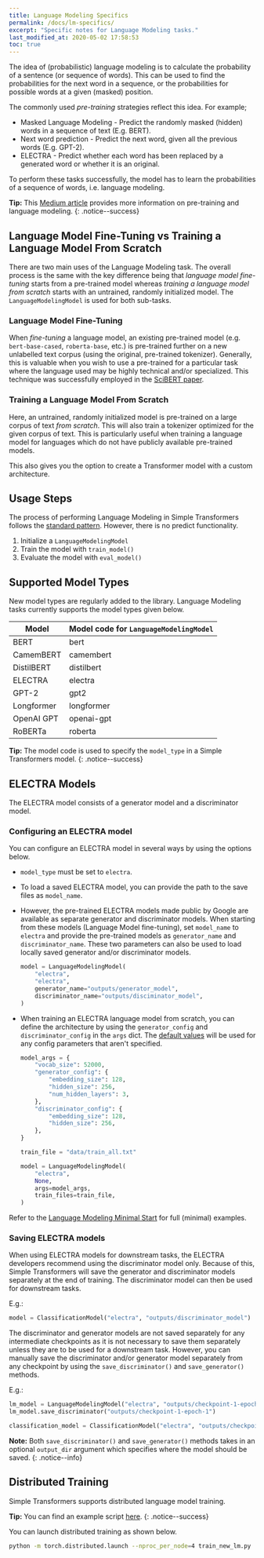 ```yaml
---
title: Language Modeling Specifics
permalink: /docs/lm-specifics/
excerpt: "Specific notes for Language Modeling tasks."
last_modified_at: 2020-05-02 17:58:53
toc: true
---
```


The idea of (probabilistic) language modeling is to calculate the probability of a sentence (or sequence of words). This can be used to find the probabilities for the next word in a sequence, or the probabilities for possible words at a given (masked) position.

The commonly used *pre-training* strategies reflect this idea. For example;

- Masked Language Modeling - Predict the randomly masked (hidden) words in a sequence of text (E.g. BERT).
- Next word prediction - Predict the next word, given all the previous words (E.g. GPT-2).
- ELECTRA - Predict whether each word has been replaced by a generated word or whether it is an original.

To perform these tasks successfully, the model has to learn the probabilities of a sequence of words, i.e. language modeling.

**Tip:** This [Medium article](https://towardsdatascience.com/understanding-electra-and-training-an-electra-language-model-3d33e3a9660d?source=friends_link&sk=2b4b4a79954e3d7c84ab863efaea8c65) provides more information on pre-training and language modeling.
{: .notice--success}


## Language Model Fine-Tuning vs Training a Language Model From Scratch

There are two main uses of the Language Modeling task. The overall process is the same with the key difference being that *language model fine-tuning* starts from a pre-trained model whereas *training a language model from scratch* starts with an untrained, randomly initialized model. The `LanguageModelingModel` is used for both sub-tasks.

### Language Model Fine-Tuning

When *fine-tuning* a language model, an existing pre-trained model (e.g. `bert-base-cased`, `roberta-base`, etc.) is pre-trained further on a new unlabelled text corpus (using the original, pre-trained tokenizer). Generally, this is valuable when you wish to use a pre-trained for a particular task where the language used may be highly technical and/or specialized. This technique was successfully employed in the [SciBERT paper](https://www.aclweb.org/anthology/D19-1371.pdf).

### Training a Language Model From Scratch

Here, an untrained, randomly initialized model is pre-trained on a large corpus of text *from scratch*. This will also train a tokenizer optimized for the given corpus of text. This is particularly useful when training a language model for languages which do not have publicly available pre-trained models.

This also gives you the option to create a Transformer model with a custom architecture.

## Usage Steps

The process of performing Language Modeling in Simple Transformers follows the [standard pattern](/docs/usage/#task-specific-models). However, there is no predict functionality.

1. Initialize a `LanguageModelingModel`
2. Train the model with `train_model()`
3. Evaluate the model with `eval_model()`


## Supported Model Types

New model types are regularly added to the library. Language Modeling tasks currently supports the model types given below.

| Model      | Model code for `LanguageModelingModel` |
| ---------- | -------------------------------------- |
| BERT       | bert                                   |
| CamemBERT  | camembert                              |
| DistilBERT | distilbert                             |
| ELECTRA    | electra                                |
| GPT-2      | gpt2                                   |
| Longformer | longformer                             |
| OpenAI GPT | openai-gpt                             |
| RoBERTa    | roberta                                |

**Tip:** The model code is used to specify the `model_type` in a Simple Transformers model.
{: .notice--success}


## ELECTRA Models

The ELECTRA model consists of a generator model and a discriminator model.

### Configuring an ELECTRA model

You can configure an ELECTRA model in several ways by using the options below.

- `model_type` must be set to `electra`.
- To load a saved ELECTRA model, you can provide the path to the save files as `model_name`.
- However, the pre-trained ELECTRA models made public by Google are available as separate generator and discriminator models. When starting from these models (Language Model fine-tuning), set `model_name` to `electra` and provide the pre-trained models as `generator_name` and `discriminator_name`. These two parameters can also be used to load locally saved generator and/or discriminator models.

    ```python
    model = LanguageModelingModel(
        "electra",
        "electra",
        generator_name="outputs/generator_model",
        discriminator_name="outputs/disciminator_model",
    )

    ```
- When training an ELECTRA language model from scratch, you can define the architecture by using the `generator_config` and `discriminator_config` in the `args` dict. The [default values](https://huggingface.co/transformers/model_doc/electra.html#electraconfig) will be used for any config parameters that aren't specified.

    ```python
    model_args = {
        "vocab_size": 52000,
        "generator_config": {
            "embedding_size": 128,
            "hidden_size": 256,
            "num_hidden_layers": 3,
        },
        "discriminator_config": {
            "embedding_size": 128,
            "hidden_size": 256,
        },
    }

    train_file = "data/train_all.txt"

    model = LanguageModelingModel(
        "electra",
        None,
        args=model_args,
        train_files=train_file,
    )

    ```

Refer to the [Language Modeling Minimal Start](/docs/lm-minimal-start/) for full (minimal) examples.


### Saving ELECTRA models

When using ELECTRA models for downstream tasks, the ELECTRA developers recommend using the discriminator model only. Because of this, Simple Transformers will save the generator and discriminator models separately at the end of training. The discriminator model can then be used for downstream tasks.

E.g.:

```python
model = ClassificationModel("electra", "outputs/discriminator_model")
```

The discriminator and generator models are not saved separately for any intermediate checkpoints as it is not necessary to save them separately unless they are to be used for a downstream task. However, you can manually save the discriminator and/or generator model separately from any checkpoint by using the `save_discriminator()` and `save_generator()` methods.

E.g.:

```python
lm_model = LanguageModelingModel("electra", "outputs/checkpoint-1-epoch-1")
lm_model.save_discriminator("outputs/checkpoint-1-epoch-1")

classification_model = ClassificationModel("electra", "outputs/checkpoint-1-epoch-1/discriminator_model")
```

**Note:** Both `save_discriminator()` and `save_generator()` methods takes in an optional `output_dir` argument which specifies where the model should be saved.
{: .notice--info}


## Distributed Training

Simple Transformers supports distributed language model training.

**Tip:** You can find an example script [here](https://github.com/ThilinaRajapakse/simpletransformers/blob/master/examples/language_generation/train_new_lm.py).
{: .notice--success}

You can launch distributed training as shown below.
```bash
python -m torch.distributed.launch --nproc_per_node=4 train_new_lm.py
```
